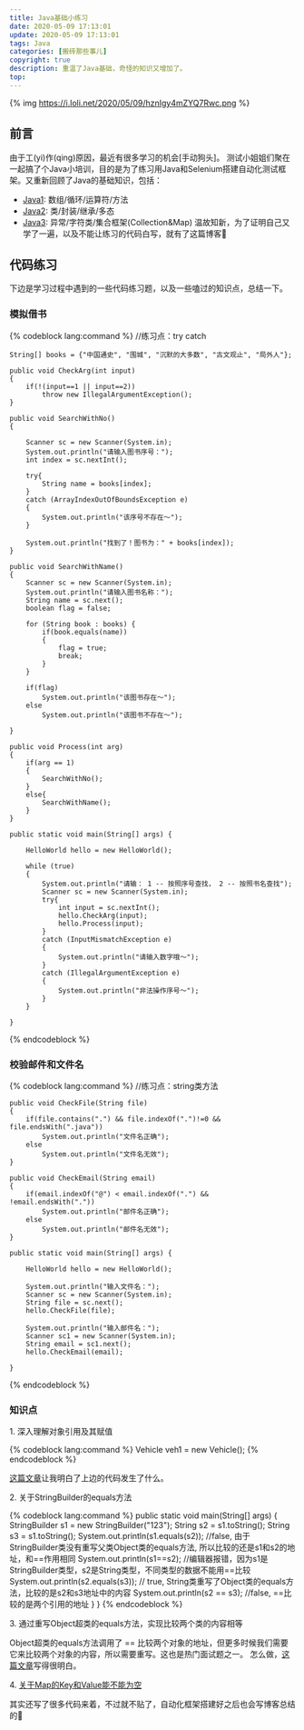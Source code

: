 ```yaml
---
title: Java基础小练习
date: 2020-05-09 17:13:01
update: 2020-05-09 17:13:01
tags: Java
categories: [搬砖那些事儿]
copyright: true
description: 重温了Java基础，奇怪的知识又增加了。
top:
---
```


{% img https://i.loli.net/2020/05/09/hznIgy4mZYQ7Rwc.png %}

## 前言
由于工(yi)作(qing)原因，最近有很多学习的机会[手动狗头]。
测试小姐姐们聚在一起搞了个Java小培训，目的是为了练习用Java和Selenium搭建自动化测试框架。又重新回顾了Java的基础知识，包括：
- [Java1](https://www.imooc.com/learn/85): 数组/循环/运算符/方法
- [Java2](https://www.imooc.com/learn/124): 类/封装/继承/多态
- [Java3](https://www.imooc.com/learn/110): 异常/字符类/集合框架(Collection&Map)
温故知新，为了证明自己又学了一遍，以及不能让练习的代码白写，就有了这篇博客:see_no_evil:

## 代码练习

下边是学习过程中遇到的一些代码练习题，以及一些嗑过的知识点，总结一下。

### 模拟借书
{% codeblock lang:command %}
//练习点：try catch

    String[] books = {"中国通史", "围城", "沉默的大多数", "古文观止", "局外人"};

    public void CheckArg(int input)
    {
        if(!(input==1 || input==2))
            throw new IllegalArgumentException();
    }

    public void SearchWithNo()
    {

        Scanner sc = new Scanner(System.in);
        System.out.println("请输入图书序号：");
        int index = sc.nextInt();

        try{
            String name = books[index];
        }
        catch (ArrayIndexOutOfBoundsException e)
        {
            System.out.println("该序号不存在～");
        }

        System.out.println("找到了！图书为：" + books[index]);
    }

    public void SearchWithName()
    {
        Scanner sc = new Scanner(System.in);
        System.out.println("请输入图书名称：");
        String name = sc.next();
        boolean flag = false;

        for (String book : books) {
            if(book.equals(name))
            {
                flag = true;
                break;
            }
        }

        if(flag)
            System.out.println("该图书存在～");
        else
            System.out.println("该图书不存在～");

    }

    public void Process(int arg)
    {
        if(arg == 1)
        {
            SearchWithNo();
        }
        else{
            SearchWithName();
        }
    }

    public static void main(String[] args) {

        HelloWorld hello = new HelloWorld();

        while (true)
        {
            System.out.println("请输： 1 -- 按照序号查找， 2 -- 按照书名查找");
            Scanner sc = new Scanner(System.in);
            try{
                int input = sc.nextInt();
                hello.CheckArg(input);
                hello.Process(input);
            }
            catch (InputMismatchException e)
            {
                System.out.println("请输入数字哦～");
            }
            catch (IllegalArgumentException e)
            {
                System.out.println("非法操作序号～");
            }
        }

    }
{% endcodeblock %}

### 校验邮件和文件名

{% codeblock lang:command %}
 //练习点：string类方法

    public void CheckFile(String file)
    {
        if(file.contains(".") && file.indexOf(".")!=0 && file.endsWith(".java"))
            System.out.println("文件名正确");
        else
            System.out.println("文件名无效");
    }

    public void CheckEmail(String email)
    {
        if(email.indexOf("@") < email.indexOf(".") && !email.endsWith("."))
            System.out.println("邮件名正确");
        else
            System.out.println("邮件名无效");
    }

    public static void main(String[] args) {

        HelloWorld hello = new HelloWorld();

        System.out.println("输入文件名：");
        Scanner sc = new Scanner(System.in);
        String file = sc.next();
        hello.CheckFile(file);

        System.out.println("输入邮件名：");
        Scanner sc1 = new Scanner(System.in);
        String email = sc1.next();
        hello.CheckEmail(email);

    }
{% endcodeblock %}

### 知识点

<span id="inline-toc">1. </span>深入理解对象引用及其赋值

{% codeblock lang:command %}
Vehicle veh1 = new Vehicle();
{% endcodeblock %}

[这篇文章](https://www.cnblogs.com/focuschen/articles/2497768.html)让我明白了上边的代码发生了什么。

<span id="inline-toc">2. </span>关于StringBuilder的equals方法

{% codeblock lang:command %}
    public static void main(String[] args) {
        StringBuilder s1 = new StringBuilder("123");
        String s2 = s1.toString();
        String s3 = s1.toString();
        System.out.println(s1.equals(s2)); //false, 由于StringBuilder类没有重写父类Object类的equals方法, 所以比较的还是s1和s2的地址，和==作用相同
        System.out.println(s1==s2); //编辑器报错，因为s1是StringBuilder类型，s2是String类型，不同类型的数据不能用==比较
        System.out.println(s2.equals(s3)); // true, String类重写了Object类的equals方法，比较的是s2和s3地址中的内容
        System.out.println(s2 == s3); //false, ==比较的是两个引用的地址
    }
}
{% endcodeblock %}

<span id="inline-toc">3. </span>通过重写Object超类的equals方法，实现比较两个类的内容相等

Object超类的equals方法调用了 == 比较两个对象的地址，但更多时候我们需要它来比较两个对象的内容，所以需要重写。这也是热门面试题之一。
怎么做，[这篇文章](https://blog.csdn.net/javazejian/article/details/51348320)写得很明白。

<span id="inline-toc">4. </span>[关于Map的Key和Value能不能为空](https://blog.csdn.net/ceovip/article/details/52963285)

其实还写了很多代码来着，不过就不贴了，自动化框架搭建好之后也会写博客总结的:muscle:


